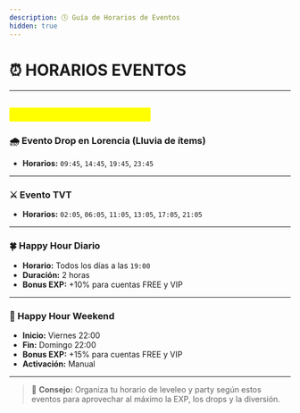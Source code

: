 ```yaml
---
description: 🕓 Guía de Horarios de Eventos
hidden: true
---
```


# ⏰ HORARIOS EVENTOS

***

## <mark style="color:yellow;">🎉 EVENTOS ESPECIALES</mark>

### 🌧️ Evento Drop en Lorencia (Lluvia de ítems)

* **Horarios:** `09:45`, `14:45`, `19:45`, `23:45`

***

### ⚔️ Evento TVT

* **Horarios:** `02:05`, `06:05`, `11:05`, `13:05`, `17:05`, `21:05`

***

### 🍀 Happy Hour Diario

* **Horario:** Todos los días a las `19:00`
* **Duración:** 2 horas
* **Bonus EXP:** +10% para cuentas FREE y VIP

***

### 🥳 Happy Hour Weekend

* **Inicio:** Viernes 22:00
* **Fin:** Domingo 22:00
* **Bonus EXP:** +15% para cuentas FREE y VIP
* **Activación:** Manual

***

> 📌 **Consejo:** Organiza tu horario de leveleo y party según estos eventos para aprovechar al máximo la EXP, los drops y la diversión.
